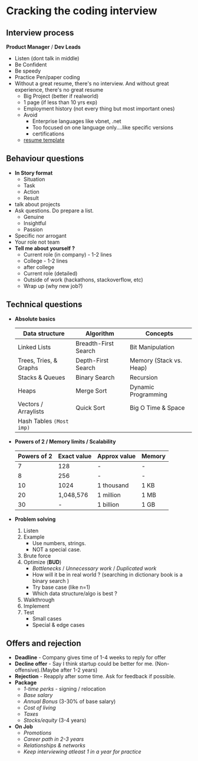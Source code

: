 # Cracking the coding interview

## Interview process

**Product Manager** / **Dev Leads**

- Listen (dont talk in middle)
- Be Confident
- Be speedy
- Practice Pen/paper coding
- Without a great resume, there's no interview. And without great experience, there's no great resume
  - Big Project (better if realworld)
  - 1 page (if less than 10 yrs exp)
  - Employment history (not every thing but most important ones)
  - Avoid
    - Enterprise languages like vbnet, .net
    - Too focused on one language only....like specific versions
    - certifications
  - [resume template](https://tiny.cc/pg-resume)

## Behaviour questions

- **In Story format**
  - Situation
  - Task
  - Action
  - Result
- talk about projects
- Ask questions. Do prepare a list.
  - Genuine
  - Insightful
  - Passion
- Specific nor arrogant
- Your role not team
- **Tell me about yourself ?**
  - Current role (in company) - 1-2 lines
  - College - 1-2 lines
  - after college
  - Current role (detailed)
  - Outside of work (hackathons, stackoverflow, etc)
  - Wrap up (why new job?)

## Technical questions

- **Absolute basics**

  | Data structure           | Algorithm            | Concepts                |
  | ------------------------ | -------------------- | ----------------------- |
  | Linked Lists             | Breadth-First Search | Bit Manipulation        |
  | Trees, Tries, & Graphs   | Depth-First Search   | Memory (Stack vs. Heap) |
  | Stacks & Queues          | Binary Search        | Recursion               |
  | Heaps                    | Merge Sort           | Dynamic Programming     |
  | Vectors / Arraylists     | Quick Sort           | Big O Time & Space      |
  | Hash Tables `(Most imp)` |                      |                         |

- **Powers of 2 / Memory limits / Scalability**

  | Powers of 2 | Exact value | Approx value | Memory |
  | ----------- | ----------- | ------------ | ------ |
  | 7           | 128         | -            | -      |
  | 8           | 256         | -            | -      |
  | 10          | 1024        | 1 thousand   | 1 KB   |
  | 20          | 1,048,576   | 1 million    | 1 MB   |
  | 30          | -           | 1 billion    | 1 GB   |

- **Problem solving**
  1. Listen
  2. Example
     - Use numbers, strings.
     - NOT a special case.
  3. Brute force
  4. Optimize (**BUD**)
     - _Bottlenecks_ / _Unnecessary work_ / _Duplicated work_
     - How will it be in real world ? (searching in dictionary book is a binary search )
     - Try base case (like n=1)
     - Which data structure/algo is best ?
       <!-- - What is Best conceivable runtime )BCR)? - minimum needed to run. Can't go any lower. -->
  5. Walkthrough
  6. Implement
  7. Test
     - Small cases
     - Special & edge cases

## Offers and rejection

- **Deadline** - Company gives time of 1-4 weeks to reply for offer
- **Decline offer** - Say I think startup could be better for me. (Non-offensive).(Maybe after 1-2 years)
- **Rejection** - Reapply after some time. Ask for feedback if possible.
- **Package**
  - _1-time perks_ - signing / relocation
  - _Base salary_
  - _Annual Bonus_ (3-30% of base salary)
  - _Cost of living_
  - _Taxes_
  - _Stocks/equity_ (3-4 years)
- **On Job**
  - _Promotions_
  - _Career path in 2-3 years_
  - _Relationships & networks_
  - _Keep interviewing atleast 1 in a year for practice_
